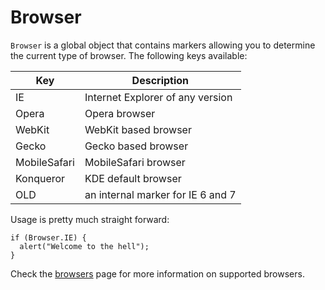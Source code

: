 # Browser

`Browser` is a global object that contains markers allowing you to determine
the current type of browser. The following keys available:

Key           | Description                         |
--------------|-------------------------------------|
IE            | Internet Explorer of any version    |
Opera         | Opera browser                       |
WebKit        | WebKit based browser                |
Gecko         | Gecko based browser                 |
MobileSafari  | MobileSafari browser                |
Konqueror     | KDE default browser                 |
OLD           | an internal marker for IE 6 and 7   |

Usage is pretty much straight forward:

    if (Browser.IE) {
      alert("Welcome to the hell");
    }

Check the [browsers](/browsers) page for more information on supported browsers.